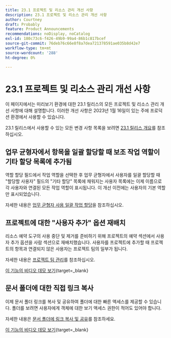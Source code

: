 ```yaml
---
title: 23.1 프로젝트 및 리소스 관리 개선 사항
description: 23.1 프로젝트 및 리소스 관리 개선 사항
author: Courtney
draft: Probably
feature: Product Announcements
recommendations: noDisplay, noCatalog
exl-id: 180c73c6-f426-49b9-99a4-86b1c817bcef
source-git-commit: 76deb76c66e8f8a7dea721378591ae035b8d42e7
workflow-type: tm+mt
source-wordcount: '288'
ht-degree: 0%

---
```


# 23.1 프로젝트 및 리소스 관리 개선 사항

이 페이지에서는 미리보기 환경에 대한 23.1 릴리스의 모든 프로젝트 및 리소스 관리 개선 사항에 대해 설명합니다. 이러한 개선 사항은 2023년 1월 16일이 있는 주에 프로덕션 환경에서 사용할 수 있습니다.

23.1 릴리스에서 사용할 수 있는 모든 변경 사항 목록을 보려면 [23.1 릴리스 개요](/help/quicksilver/product-announcements/product-releases/23.1-release-activity/23-1-release-overview.md)를 참조하십시오.

## 업무 균형자에서 항목을 일괄 할당할 때 보조 작업 역할이 기타 할당 목록에 추가됨

역할 할당 필드에서 작업 역할을 선택한 후 업무 균형자에서 사용자를 일괄 할당할 때 &quot;할당할 사용자&quot; 필드의 &quot;기타 할당&quot; 목록에 채워지는 사용자 목록에는 이제 이름으로 각 사용자와 연결된 모든 작업 역할이 표시됩니다. 이 개선 이전에는 사용자의 기본 역할만 표시되었습니다.

자세한 내용은 [업무 균형자 사용 일괄 작업 할당](/help/quicksilver/resource-mgmt/workload-balancer/assign-work-in-workload-balancer-in-bulk.md)을 참조하십시오.

## 프로젝트에 대한 &quot;사용자 추가&quot; 옵션 재배치

리소스 예약 도구의 사용 중단 및 제거를 준비하기 위해 프로젝트의 예약 섹션에서 사용자 추가 옵션을 사람 섹션으로 재배치했습니다. 사용자를 프로젝트에 추가할 때 프로젝트의 항목과 연결되지 않은 사용자는 프로젝트 팀의 일부가 됩니다.

자세한 내용은 [프로젝트 팀 관리](/help/quicksilver/manage-work/projects/planning-a-project/manage-project-team.md)를 참조하십시오.

[이 기능의 비디오 데모 보기](https://video.tv.adobe.com/v/3412443/){target=_blank}

## 문서 폴더에 대한 직접 링크 복사

이제 문서 폴더 링크를 복사 및 공유하여 폴더에 대한 빠른 액세스를 제공할 수 있습니다. 폴더를 보려면 사용자에게 객체에 대한 보기 액세스 권한이 적어도 있어야 합니다.

자세한 내용은 [문서 폴더에 링크 복사 및 공유](/help/quicksilver/documents/managing-documents/copy-a-doc-folder-url.md)를 참조하세요.

[이 기능의 비디오 데모 보기](https://video.tv.adobe.com/v/3412385/){target=_blank}

